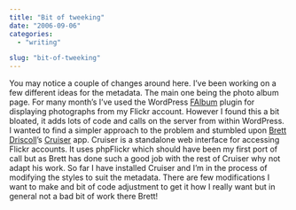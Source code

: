 ```yaml
---
title: "Bit of tweeking"
date: "2006-09-06"
categories: 
  - "writing"

slug: "bit-of-tweeking"
---
```


You may notice a couple of changes around here. I’ve been working on a few different ideas for the metadata. The main one being the photo album page. For many month’s I’ve used the WordPress [FAlbum](https://www.worrad.com/) plugin for displaying photographs from my Flickr account. However I found this a bit bloated, it adds lots of code and calls on the server from within WordPress. I wanted to find a simpler approach to the problem and stumbled upon [Brett Driscoll](https://www.brettdriscoll.com/)’s [Cruiser](https://www.getcruiser.com/) app. Cruiser is a standalone web interface for accessing Flickr accounts. It uses phpFlickr which should have been my first port of call but as Brett has done such a good job with the rest of Cruiser why not adapt his work. So far I have installed Cruiser and I’m in the process of modifying the styles to suit the metadata. There are few modifications I want to make and bit of code adjustment to get it how I really want but in general not a bad bit of work there Brett!
